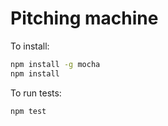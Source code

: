 # Pitching machine

To install:
```bash
npm install -g mocha
npm install
```

To run tests:
```bash
npm test
```
